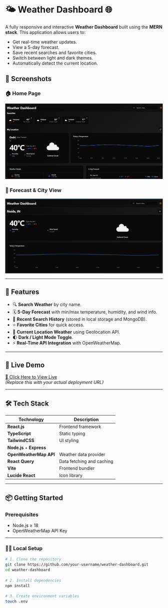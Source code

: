 # 🌤️ Weather Dashboard 🌐

A fully responsive and interactive **Weather Dashboard** built using the **MERN stack**. This application allows users to:
- Get real-time weather updates.
- View a 5-day forecast.
- Save recent searches and favorite cities.
- Switch between light and dark themes.
- Automatically detect the current location.

## 📸 Screenshots


### 🏠 Home Page

![Home Page](public/screenshots/home-page.png)

### 📍 Forecast & City View

![City Forecast](public/screenshots/city-forecast.png)

---

## 🧩 Features

- 🔍 **Search Weather** by city name.
- 🗓️ **5-Day Forecast** with min/max temperature, humidity, and wind info.
- 📌 **Recent Search History** (stored in local storage and MongoDB).
- ⭐ **Favorite Cities** for quick access.
- 📍 **Current Location Weather** using Geolocation API.
- 🌓 **Dark / Light Mode Toggle**.
- ⚡ **Real-Time API Integration** with OpenWeatherMap.

---

## 🚀 Live Demo

[🔗 Click Here to View Live](https://your-deployment-link.vercel.app)  
*(Replace this with your actual deployment URL)*

---

## 🛠️ Tech Stack

| Technology | Description |
|------------|-------------|
| **React.js** | Frontend framework |
| **TypeScript** | Static typing |
| **TailwindCSS** | UI styling |
| **Node.js** + **Express** |
| **OpenWeatherMap API** | Weather data provider |
| **React Query** | Data fetching and caching |
| **Vite** | Frontend bundler |
| **Lucide React** | Icon library |

---

## 📦 Getting Started

### Prerequisites

- Node.js ≥ 18
- OpenWeatherMap API Key

---

### 🧑‍💻 Local Setup

```bash
# 1. Clone the repository
git clone https://github.com/your-username/weather-dashboard.git
cd weather-dashboard

# 2. Install dependencies
npm install

# 3. Create environment variables
touch .env
